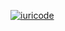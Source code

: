 [![iuricode](https://github-readme-stats.vercel.app/api/top-langs/?username=trackedby&hide=html&layout=compact&theme=dark)](https://github.com/trackedby/)
